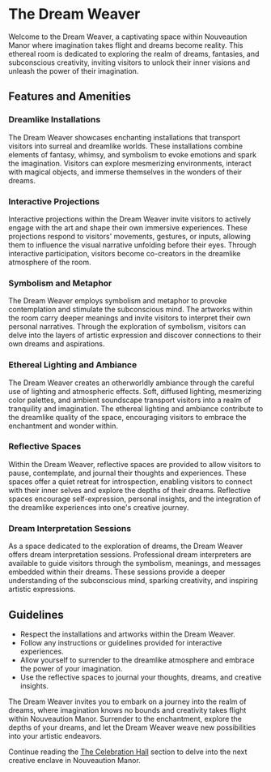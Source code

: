 # The Dream Weaver

Welcome to the Dream Weaver, a captivating space within Nouveaution Manor where imagination takes flight and dreams become reality. This ethereal room is dedicated to exploring the realm of dreams, fantasies, and subconscious creativity, inviting visitors to unlock their inner visions and unleash the power of their imagination.

## Features and Amenities

### Dreamlike Installations
The Dream Weaver showcases enchanting installations that transport visitors into surreal and dreamlike worlds. These installations combine elements of fantasy, whimsy, and symbolism to evoke emotions and spark the imagination. Visitors can explore mesmerizing environments, interact with magical objects, and immerse themselves in the wonders of their dreams.

### Interactive Projections
Interactive projections within the Dream Weaver invite visitors to actively engage with the art and shape their own immersive experiences. These projections respond to visitors' movements, gestures, or inputs, allowing them to influence the visual narrative unfolding before their eyes. Through interactive participation, visitors become co-creators in the dreamlike atmosphere of the room.

### Symbolism and Metaphor
The Dream Weaver employs symbolism and metaphor to provoke contemplation and stimulate the subconscious mind. The artworks within the room carry deeper meanings and invite visitors to interpret their own personal narratives. Through the exploration of symbolism, visitors can delve into the layers of artistic expression and discover connections to their own dreams and aspirations.

### Ethereal Lighting and Ambiance
The Dream Weaver creates an otherworldly ambiance through the careful use of lighting and atmospheric effects. Soft, diffused lighting, mesmerizing color palettes, and ambient soundscape transport visitors into a realm of tranquility and imagination. The ethereal lighting and ambiance contribute to the dreamlike quality of the space, encouraging visitors to embrace the enchantment and wonder within.

### Reflective Spaces
Within the Dream Weaver, reflective spaces are provided to allow visitors to pause, contemplate, and journal their thoughts and experiences. These spaces offer a quiet retreat for introspection, enabling visitors to connect with their inner selves and explore the depths of their dreams. Reflective spaces encourage self-expression, personal insights, and the integration of the dreamlike experiences into one's creative journey.

### Dream Interpretation Sessions
As a space dedicated to the exploration of dreams, the Dream Weaver offers dream interpretation sessions. Professional dream interpreters are available to guide visitors through the symbolism, meanings, and messages embedded within their dreams. These sessions provide a deeper understanding of the subconscious mind, sparking creativity, and inspiring artistic expressions.

## Guidelines

- Respect the installations and artworks within the Dream Weaver.
- Follow any instructions or guidelines provided for interactive experiences.
- Allow yourself to surrender to the dreamlike atmosphere and embrace the power of your imagination.
- Use the reflective spaces to journal your thoughts, dreams, and creative insights.

The Dream Weaver invites you to embark on a journey into the realm of dreams, where imagination knows no bounds and creativity takes flight within Nouveaution Manor. Surrender to the enchantment, explore the depths of your dreams, and let the Dream Weaver weave new possibilities into your artistic endeavors.

Continue reading the [The Celebration Hall](../06-the-celebration-hall/index.md) section to delve into the next creative enclave in Nouveaution Manor.
